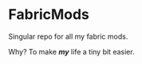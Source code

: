 # FabricMods
<p>Singular repo for all my fabric mods.</p>
<p>Why? To make <b><i>my</i></b> life a tiny bit easier.</p>
